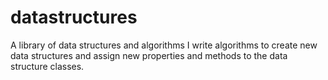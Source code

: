 # datastructures
 A library of data structures and algorithms
I write algorithms to create new data structures and assign new properties and methods to the data structure classes. 
